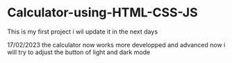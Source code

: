 # Calculator-using-HTML-CSS-JS
This is my first project 
i wil update it in the next days 

17/02/2023
the calculator now works  more developped and advanced 
now i will try to  adjust the button of  light and dark mode 
